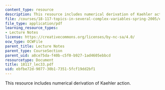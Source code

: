 ```yaml
---
content_type: resource
description: This resource includes numerical derivation of Kaehler action.
file: /courses/18-117-topics-in-several-complex-variables-spring-2005/ebfbe72d907730b173515fcf19dd2bf1_18117_lec33.pdf
file_type: application/pdf
learning_resource_types:
- Lecture Notes
license: https://creativecommons.org/licenses/by-nc-sa/4.0/
ocw_type: OCWFile
parent_title: Lecture Notes
parent_type: CourseSection
parent_uid: a8ce75da-f40b-c5f0-b927-1ad4605ebbcd
resourcetype: Document
title: 18117_lec33.pdf
uid: ebfbe72d-9077-30b1-7351-5fcf19dd2bf1
---
```

This resource includes numerical derivation of Kaehler action.